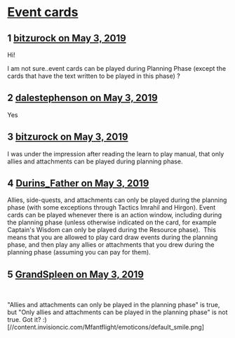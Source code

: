 # [Event cards](https://community.fantasyflightgames.com/topic/294860-event-cards/)

## 1 [bitzurock on May 3, 2019](https://community.fantasyflightgames.com/topic/294860-event-cards/?do=findComment&comment=3695237)

Hi!

I am not sure..event cards can be played during Planning Phase (except the cards that have the text written to be played in this phase) ?

## 2 [dalestephenson on May 3, 2019](https://community.fantasyflightgames.com/topic/294860-event-cards/?do=findComment&comment=3695242)

Yes

## 3 [bitzurock on May 3, 2019](https://community.fantasyflightgames.com/topic/294860-event-cards/?do=findComment&comment=3695244)

I was under the impression after reading the learn to play manual, that only allies and attachments can be played during planning phase.

## 4 [Durins_Father on May 3, 2019](https://community.fantasyflightgames.com/topic/294860-event-cards/?do=findComment&comment=3695306)

Allies, side-quests, and attachments can only be played during the planning phase (with some exceptions through Tactics Imrahil and Hirgon). Event cards can be played whenever there is an action window, including during the planning phase (unless otherwise indicated on the card, for example Captain's Wisdom can only be played during the Resource phase). 
This means that you are allowed to play card draw events during the planning phase, and then play any allies or attachments that you drew during the planning phase (assuming you can pay for them).

## 5 [GrandSpleen on May 3, 2019](https://community.fantasyflightgames.com/topic/294860-event-cards/?do=findComment&comment=3695307)

 

"Allies and attachments can only be played in the planning phase" is true, but "Only allies and attachments can be played in the planning phase" is not true. Got it? :) [//content.invisioncic.com/Mfantflight/emoticons/default_smile.png]

